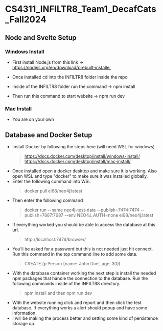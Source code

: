# CS4311_INFILTR8_Team1_DecafCats_Fall2024

## Node and Svelte Setup

### Windows Install
- First install Node.js from this link -> https://nodejs.org/en/download/prebuilt-installer

- Once installed cd into the INFILTR8 folder inside the repo

- Inside of the INFILTR8 folder run the command -> npm install

- Then run this command to start website -> npm run dev

### Mac Install
- You are on your own

## Database and Docker Setup
- Install Docker by following the steps here (will need WSL for windows)
	> https://docs.docker.com/desktop/install/windows-install/
	> https://docs.docker.com/desktop/install/mac-install/
- Once installed open a docker desktop and make sure it is working. Also open WSL and type "docker" to make sure it was installed globally. 
- Enter the following command into WSL
	> docker pull el68/neo4j:latest
- Then enter the following command
	> docker run --name neo4j-test-data --publish=7474:7474 --publish=7687:7687 --env NEO4J_AUTH=none el68/neo4j:latest
- If everything worked you should be able to access the database at this url.
	> http://localhost:7474/browser/
- You'll be asked for a password but this is not needed just hit connect. Run this command in the top command line to add some data.
	> CREATE (p:Person {name: 'John Doe', age: 30})
- With the database container working the next step is install the needed npm packages that handle the connection to the database. Run the following commands inside of the INFILTR8 directory.
	> npm install and then npm run dev
- With the website running click and report and then click the test database. If everything works a alert should popup and have some information.
- I will be making the process better and setting some kind of persistence storage up.